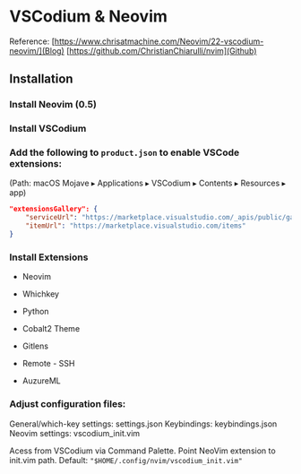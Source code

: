# VSCodium & Neovim

Reference:
[https://www.chrisatmachine.com/Neovim/22-vscodium-neovim/](Blog)
[https://github.com/ChristianChiarulli/nvim](Github)

## Installation

### Install Neovim (0.5)
### Install VSCodium

### Add the following to `product.json` to enable VSCode extensions:
(Path: ‎⁨macOS Mojave⁩ ▸ ⁨Applications⁩ ▸ ⁨VSCodium⁩ ▸ ⁨Contents⁩ ▸ ⁨Resources⁩ ▸ ⁨app⁩)

```json
"extensionsGallery": {
    "serviceUrl": "https://marketplace.visualstudio.com/_apis/public/gallery",
    "itemUrl": "https://marketplace.visualstudio.com/items"
}
```

### Install Extensions
- Neovim
- Whichkey
- Python

- Cobalt2 Theme
- Gitlens
- Remote - SSH
- AuzureML

### Adjust configuration files:
General/which-key settings: settings.json
Keybindings: keybindings.json
Neovim settings: vscodium_init.vim

Acess from VSCodium via Command Palette.
Point NeoVim extension to init.vim path.
Default: ```"$HOME/.config/nvim/vscodium_init.vim"```
